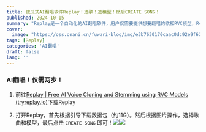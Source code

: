 ```yaml
---
title: 傻瓜式AI翻唱软件Replay！选歌！选模型！然后CREATE SONG！
published: 2024-10-15
summary: "Replay是一个自动化的AI翻唱软件，用户仅需要提供想要翻唱的歌和RVC模型，Replay会自动进行人声分离，并生成AI翻唱音频，对于新手来说十分友好"
cover:
  image: "https://oss.onani.cn/fuwari-blog/img/e3b7630170caac0dc92e9f62d510c1a8.webp"
tags: [Replay]
categories: 'AI翻唱'
draft: false 
lang: ''
---
```


### AI翻唱！仅需两步！

1. 前往[Replay | Free AI Voice Cloning and Stemming using RVC Models (tryreplay.io)](https://www.tryreplay.io/)下载Replay

2. 打开Replay，首先根据引导下载数据包（约11G）。然后根据图片操作，选择歌曲和模型，最后点击 `CREATE SONG` 即可！![](https://oss.onani.cn/fuwari-blog/img/59f2cc973405b81324f0472f5309ff6efa682ace.webp)![](https://oss.onani.cn/fuwari-blog/img/2024-10-15-16-40-07-image.webp)
